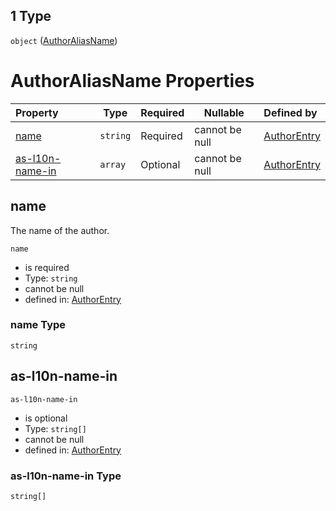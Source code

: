 ## 1 Type

`object` ([AuthorAliasName](author-properties-aliases-items-oneof-authoraliasname.md))

# AuthorAliasName Properties

| Property                            | Type     | Required | Nullable       | Defined by                                                                                                                                                                  |
| :---------------------------------- | -------- | -------- | -------------- | :-------------------------------------------------------------------------------------------------------------------------------------------------------------------------- |
| [name](#name)                       | `string` | Required | cannot be null | [AuthorEntry](author-properties-aliases-items-oneof-authoraliasname-properties-name.md "undefined#/properties/aliases/items/oneOf/1/properties/name")                       |
| [as-l10n-name-in](#as-l10n-name-in) | `array`  | Optional | cannot be null | [AuthorEntry](author-properties-aliases-items-oneof-authoraliasname-properties-as-l10n-name-in.md "undefined#/properties/aliases/items/oneOf/1/properties/as-l10n-name-in") |

## name

The name of the author.


`name`

-   is required
-   Type: `string`
-   cannot be null
-   defined in: [AuthorEntry](author-properties-aliases-items-oneof-authoraliasname-properties-name.md "undefined#/properties/aliases/items/oneOf/1/properties/name")

### name Type

`string`

## as-l10n-name-in




`as-l10n-name-in`

-   is optional
-   Type: `string[]`
-   cannot be null
-   defined in: [AuthorEntry](author-properties-aliases-items-oneof-authoraliasname-properties-as-l10n-name-in.md "undefined#/properties/aliases/items/oneOf/1/properties/as-l10n-name-in")

### as-l10n-name-in Type

`string[]`
